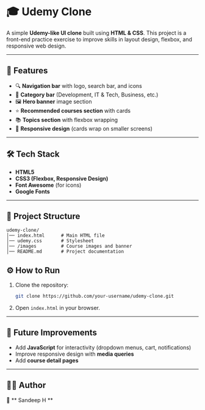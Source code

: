 
# 🎓 Udemy Clone

A simple **Udemy-like UI clone** built using **HTML & CSS**.
This project is a front-end practice exercise to improve skills in layout design, flexbox, and responsive web design.

---

## 🚀 Features

* 🔍 **Navigation bar** with logo, search bar, and icons
* 📂 **Category bar** (Development, IT & Tech, Business, etc.)
* 🖼️ **Hero banner** image section
* ⭐ **Recommended courses section** with cards
* 📚 **Topics section** with flexbox wrapping
* 📱 **Responsive design** (cards wrap on smaller screens)

---

## 🛠️ Tech Stack

* **HTML5**
* **CSS3 (Flexbox, Responsive Design)**
* **Font Awesome** (for icons)
* **Google Fonts**

---

## 📂 Project Structure

```
udemy-clone/
│── index.html      # Main HTML file
│── udemy.css       # Stylesheet
│── /images         # Course images and banner
│── README.md       # Project documentation
```



## ⚙️ How to Run

1. Clone the repository:

   ```bash
   git clone https://github.com/your-username/udemy-clone.git
   ```
2. Open `index.html` in your browser.

---

## 🌟 Future Improvements

* Add **JavaScript** for interactivity (dropdown menus, cart, notifications)
* Improve responsive design with **media queries**
* Add **course detail pages**

---

## 🧑‍💻 Author

👤 ** Sandeep H **


